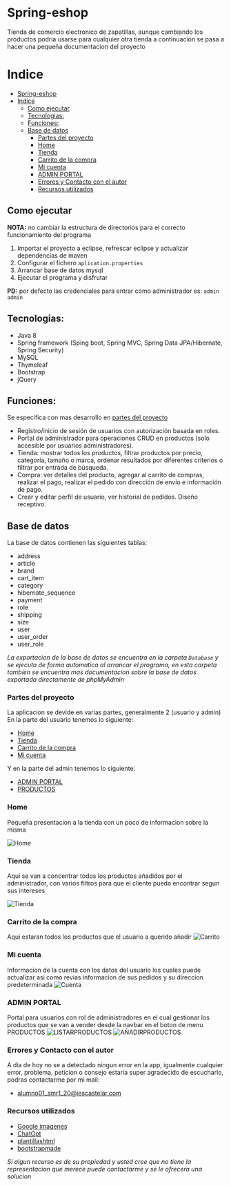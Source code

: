# Spring-eshop

Tienda de comercio electronico de zapatillas, aunque cambiando los productos podria usarse para cualquier otra tienda a continuacion se pasa a hacer una pequeña documentacion del proyecto

# Indice

- [Spring-eshop](#spring-eshop)
- [Indice](#indice)
  - [Como ejecutar](#como-ejecutar)
  - [Tecnologias:](#tecnologias)
  - [Funciones:](#funciones)
  - [Base de datos](#base-de-datos)
    - [Partes del proyecto](#partes-del-proyecto)
    - [Home](#home)
    - [Tienda](#tienda)
    - [Carrito de la compra](#carrito-de-la-compra)
    - [Mi cuenta](#mi-cuenta)
    - [ADMIN PORTAL](#admin-portal)
    - [Errores y Contacto con el autor](#errores-y-contacto-con-el-autor)
    - [Recursos utilizados](#recursos-utilizados)

## Como ejecutar

**NOTA:** no cambiar la estructura de directorios para el correcto funcionamiento del programa
1. Importar el proyecto a eclipse, refrescar eclipse y actualizar dependencias de maven
2. Configurar el fichero `aplication.properties`
3. Arrancar base de datos mysql
4. Ejecutar el programa y disfrutar

**PD:** por defecto las credenciales para entrar como administrador es: `admin` `admin` 

## Tecnologias:
- Java 8
- Spring framework (Sping boot, Spring MVC, Spring Data JPA/Hibernate, Spring Security)
- MySQL
- Thymeleaf
- Bootstrap
- jQuery

## Funciones:

Se especifica con mas desarrollo en [partes del proyecto](#partes-del-proyecto)

- Registro/inicio de sesión de usuarios con autorización basada en roles.
- Portal de administrador para operaciones CRUD en productos (solo accesible por usuarios administradores).
- Tienda: mostrar todos los productos, filtrar productos por precio, categoría, tamaño o marca, ordenar resultados por diferentes criterios o filtrar por entrada de búsqueda.
- Compra: ver detalles del producto, agregar al carrito de compras, realizar el pago, realizar el pedido con dirección de envío e información de pago.
- Crear y editar perfil de usuario, ver historial de pedidos.
Diseño receptivo.

## Base de datos

La base de datos contienen las siguientes tablas:
- address
- article
- brand
- cart_item
- category
- hibernate_sequence
- payment
- role
- shipping
- size
- user
- user_order
- user_role

*La exportacion de la base de datos se encuentra en la carpeta `Database` y se ejecuta de forma automatica al arrancar el programa, en esta carpeta tambien se encuentra mas documentacion sobre la base de datos exportada directamente de phpMyAdmin*

### Partes del proyecto

La aplicacion se devide en varias partes, generalmente 2 (usuario y admin)
En la parte del usuario tenemos lo siguiente:
- [Home](#home)
- [Tienda](#tienda)
- [Carrito de la compra](#carrito-de-la-compra)
- [Mi cuenta](#mi-cuenta)

Y en la parte del admin tenemos lo siguiente:
- [ADMIN PORTAL](#admin-portal)
- [PRODUCTOS](#productos)

### Home

Pequeña presentacion a la tienda con un poco de informacion sobre la misma

![Home](capturas/home.png)

### Tienda

Aqui se van a concentrar todos los productos añadidos por el administrador, con varios filtros para que el cliente pueda encontrar segun sus intereses

![Tienda](capturas/tienda.png)

### Carrito de la compra

Aqui estaran todos los productos que el usuario a querido añadir
![Carrito](capturas/carrito.png)

### Mi cuenta

Informacion de la cuenta con los datos del usuario los cuales puede actualizar asi como revias informacion de sus pedidos y su direccion predeterminada
![Cuenta](capturas/cuenta.png)

### ADMIN PORTAL

Portal para usuarios con rol de administradores en el cual gestionar los productos que se van a vender desde la navbar en el boton de menu PRODUCTOS
![LISTARPRODUCTOS](capturas/listarproductos.png)
![AÑADIRPRODUCTOS](capturas/añadirproductos.png)

### Errores y Contacto con el autor

A dia de hoy no se a detectado ningun error en la app, igualmente cualquier error, problema, peticion o consejo estaria super agradecido de escucharlo, podras contactarme por mi mail:
- alumno01_smr1_20@iescastelar.com

### Recursos utilizados

- [Google imagenes](https://www.google.com)
- [ChatGpt](https://chat.openai.com/)
- [plantillashtml](https://plantillashtmlgratis.com/)
- [bootstrapmade](https://bootstrapmade.com/)
  
*Si algun recurso es de su propiedad y usted cree que no tiene la representacion que merece puede contactarme y se le ofrecera una solucion*